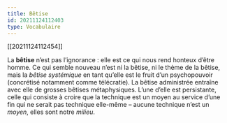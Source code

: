 ```yaml
---
title: Bêtise
id: 20211124112403
type: Vocabulaire
---
```


[[20211124112454]]

La **bêtise** n’est pas l’ignorance : elle est ce qui nous rend honteux d’être homme.
Ce qui semble nouveau n’est ni la bêtise, ni le thème de la bêtise, mais la *bêtise systémique* en tant qu’elle est le fruit d’un psychopouvoir (concrétisé notamment comme télécratie). La bêtise administrée entraîne avec elle de grosses bêtises métaphysiques. L’une d’elle est persistante, celle qui consiste à croire que la technique est un moyen au service d’une fin qui ne serait pas technique elle-même – aucune technique n’est un *moyen*, elles sont notre *milieu*.
